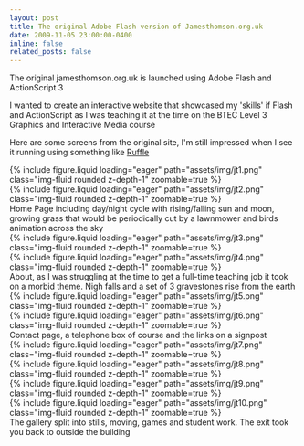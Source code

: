 ```yaml
---
layout: post
title: The original Adobe Flash version of Jamesthomson.org.uk
date: 2009-11-05 23:00:00-0400
inline: false
related_posts: false
---
```


The original jamesthomson.org.uk is launched using Adobe Flash and ActionScript 3
<p>I wanted to create an interactive website that showcased my 'skills' if Flash and ActionScript as I was teaching it at the time on the BTEC Level 3 Graphics and Interactive Media course</p>
<p>Here are some screens from the original site, I'm still impressed when I see it running using something like <a href="https://chromewebstore.google.com/detail/ruffle-flash-emulator/donbcfbmhbcapadipfkeojnmajbakjdc?hl=en">Ruffle</a> </p>
<div class="row mt-3">
    <div class="col-sm mt-3 mt-md-0">
        {% include figure.liquid loading="eager" path="assets/img/jt1.png" class="img-fluid rounded z-depth-1" zoomable=true %}
    </div>
    <div class="col-sm mt-3 mt-md-0">
        {% include figure.liquid loading="eager" path="assets/img/jt2.png" class="img-fluid rounded z-depth-1" zoomable=true %}
    </div>
</div>
<div class="caption">
    Home Page including day/night cycle with rising/falling sun and moon, growing grass that would be periodically cut by a lawnmower and birds animation across the sky
</div>
<div class="row mt-3">
    <div class="col-sm mt-3 mt-md-0">
        {% include figure.liquid loading="eager" path="assets/img/jt3.png" class="img-fluid rounded z-depth-1" zoomable=true %}
    </div>
    <div class="col-sm mt-3 mt-md-0">
        {% include figure.liquid loading="eager" path="assets/img/jt4.png" class="img-fluid rounded z-depth-1" zoomable=true %}
    </div>
</div>
<div class="caption">
    About, as I was struggling at the time to get a full-time teaching job it took on a morbid theme. Nigh falls and a set of 3 gravestones rise from the earth
</div>
<div class="row mt-3">
    <div class="col-sm mt-3 mt-md-0">
        {% include figure.liquid loading="eager" path="assets/img/jt5.png" class="img-fluid rounded z-depth-1" zoomable=true %}
    </div>
    <div class="col-sm mt-3 mt-md-0">
        {% include figure.liquid loading="eager" path="assets/img/jt6.png" class="img-fluid rounded z-depth-1" zoomable=true %}
    </div>
</div>
<div class="caption">
    Contact page, a telephone box of course and the links on a signpost
</div>
<div class="row mt-3">
    <div class="col-sm mt-3 mt-md-0">
        {% include figure.liquid loading="eager" path="assets/img/jt7.png" class="img-fluid rounded z-depth-1" zoomable=true %}
    </div>
    <div class="col-sm mt-3 mt-md-0">
        {% include figure.liquid loading="eager" path="assets/img/jt8.png" class="img-fluid rounded z-depth-1" zoomable=true %}
    </div>
     <div class="col-sm mt-3 mt-md-0">
        {% include figure.liquid loading="eager" path="assets/img/jt9.png" class="img-fluid rounded z-depth-1" zoomable=true %}
    </div>
    <div class="col-sm mt-3 mt-md-0">
        {% include figure.liquid loading="eager" path="assets/img/jt10.png" class="img-fluid rounded z-depth-1" zoomable=true %}
    </div>
</div>
<div class="caption">
    The gallery split into stills, moving, games and student work. The exit took you back to outside the building
</div>
